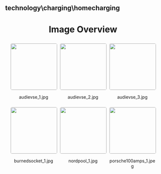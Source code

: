 ## technology\charging\homecharging


<style>
    .image-gallery {
        display: flex;
        flex-wrap: wrap;
        gap: 10px;
        justify-content: center;
        padding: 10px;
    }
    .image-gallery img {
        width: 150px;
        height: auto;
        border: 1px solid #ddd;
        border-radius: 5px;
    }
    .image-gallery div {
        flex: 1 1 calc(33.333% - 20px); /* Three images per row on large screens */
        max-width: 150px;
        text-align: center;
    }
    @media (max-width: 768px) {
        .image-gallery div {
            flex: 1 1 calc(50% - 20px); /* Two images per row on medium screens */
        }
    }
    @media (max-width: 480px) {
        .image-gallery div {
            flex: 1 1 100%; /* One image per row on small screens */
        }
    }
</style>
<h1 style ="text-align: center;"> Image Overview </h1> <div class="image-gallery">
<div>
<img src="https://media.evkx.net/multimedia/technology/charging/homecharging/audievse_1_st.jpg">
<p>audievse_1.jpg</p>
</div>
<div>
<img src="https://media.evkx.net/multimedia/technology/charging/homecharging/audievse_2_st.jpg">
<p>audievse_2.jpg</p>
</div>
<div>
<img src="https://media.evkx.net/multimedia/technology/charging/homecharging/audievse_3_st.jpg">
<p>audievse_3.jpg</p>
</div>
<div>
<img src="https://media.evkx.net/multimedia/technology/charging/homecharging/burnedsocket_1_st.jpg">
<p>burnedsocket_1.jpg</p>
</div>
<div>
<img src="https://media.evkx.net/multimedia/technology/charging/homecharging/nordpool_1_st.jpg">
<p>nordpool_1.jpg</p>
</div>
<div>
<img src="https://media.evkx.net/multimedia/technology/charging/homecharging/porsche100amps_1_st.jpeg">
<p>porsche100amps_1.jpeg</p>
</div>
</div>
